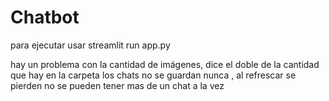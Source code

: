 # Chatbot
para ejecutar usar streamlit run app.py

hay un problema con la cantidad de imágenes, dice el doble de la cantidad que hay en la carpeta 
los chats no se guardan nunca , al refrescar se pierden
no se pueden tener mas de un chat a la vez 